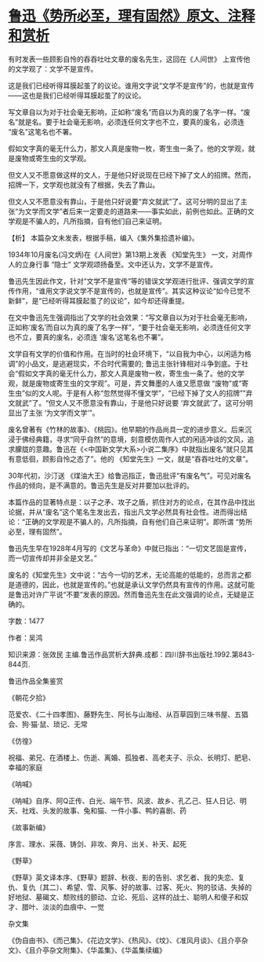 # [鲁迅《势所必至，理有固然》原文、注释和赏析](https://www.vrrw.net/wx/9829.html)

有时发表一些顾影自怜的吞吞吐吐文章的废名先生，这回在《人间世》 上宣传他的文学观了：文学不是宣传。

这是我们已经听得耳膜起茧了的议论。谁用文字说“文学不是宣传”的，也就是宣传——这也是我们已经听得耳膜起茧了的议论。

写文章自以为对于社会毫无影响，正如称“废名”而自以为真的废了名字一样。“废名”就是名。要于社会毫无影响，必须连任何文字也不立，要真的废名，必须连 “废名”这笔名也不署。

假如文字真的毫无什么力，那文人真是废物一枚，寄生虫一条了。他的文学观，就是废物或寄生虫的文学观。

但文人又不愿意做这样的文人，于是他只好说现在已经下掉了文人的招牌。然而，招牌一下，文学观也就没有了根据，失去了靠山。

但文人又不愿意没有靠山，于是他只好说要“弃文就武”了。这可分明的显出了主张“为文学而文学”者后来一定要走的道路来——事实如此，前例也如此。正确的文学观是不骗人的，凡所指摘，自有他们自己来证明。



【析】 本篇杂文未发表，根据手稿，编入《集外集拾遗补编》。

1934年10月废名(冯文炳)在《人间世》第13期上发表 《知堂先生》 一文，对周作人的立身行事 “隐士” 文学观颂扬备至。文中还认为，文学不是宣传。

鲁迅先生因此作文，针对“文学不是宣传”等的错误文学观进行批评、强调文学的宣传作用，“谁用文字说文学不是宣传的，也就是宣传”。其实这种议论“如今已觉不新鲜”，是“已经听得耳膜起茧了的议论”，如今却还得重提。

在文中鲁迅先生强调指出了文学的社会效果：“写文章自以为对于社会毫无影响，正如称‘废名’而自以为真的废了名字一样”，“要于社会毫无影响，必须连任何文字也不立，要真的废名，必须连 ‘废名’这笔名也不署”。

文学自有文学的价值和作用。在当时的社会环境下，“以自我为中心，以闲适为格调”的小品文，是逃避现实，不合时代需要的; 鲁迅主张针锋相对斗争到底。于社会“假如文字真的毫无什么力，那文人真是废物一枚，寄生虫一条了。他的文学观，就是废物或寄生虫的文学观”。可是，弄文舞墨的人谁又愿意做 “废物”或“寄生虫”似的文人呢。于是有人称“忽然觉得不懂文学”，“已经下掉了文人的招牌””弃文就武”了。“但文人又不愿意没有靠山，于是他只好说要 ‘弃文就武’了。这可分明显出了主张 ‘为文学而文学’”。

废名曾著有《竹林的故事》、《桃园》。他早期的作品尚具一定的进步意义。后来沉浸于佛经典籍，寻求“同乎自然”的意境，刻意模仿周作人式的闲适冲谈的文风，追求朦胧的意趣。鲁迅在《<中国新文学大系>小说二集序》中就指出废名“就只见其有意低徊，顾影自怜之态了”。他的 《知堂先生》一文，就是“吞吞吐吐的文章”。

30年代初，沙汀送 《煤油大王》给鲁迅指正，鲁迅批评“有废名气”。可见对废名作品的倾向，是不满意的。鲁迅先生是反对并要加以批评的。

本篇作品的显著特点是：以子之矛、攻子之盾，抓住对方的论点，在其作品中找出论据，并从“废名”这个笔名生发出去，指出凡文学必然具有社会性。进而得出结论：“正确的文学观是不骗人的，凡所指摘，自有他们自己来证明”。即所谓 “势所必至，理有固然”。

鲁迅先生早在1928年4月写的《文艺与革命》中就已指出：“一切文艺固是宣传，而一切宣传却并非全是文艺。”

废名的《知堂先生》文中说：“古今一切的艺术，无论高能的低能的，总而言之都是道德的，因此，也就是宣传的。”也就是承认文学仍然具有宣传的作用。这就可能是鲁迅对许广平说“不要”发表的原因。然而鲁迅先生在此文强调的论点，无疑是正确的。

字数：1477

作者：吴鸿

知识来源：张效民 主编.鲁迅作品赏析大辞典.成都：四川辞书出版社.1992.第843-844页.

鲁迅作品全集鉴赏

《朝花夕拾》

范爱农、《二十四孝图》、藤野先生、阿长与山海经、从百草园到三味书屋、五猖会、狗·猫·鼠、琐记、无常

《仿徨》

祝福、弟兄、在酒楼上、伤逝、离婚、孤独者、高老夫子、示众、长明灯、肥皂、幸福的家庭

《呐喊》

《呐喊》自序、阿Q正传、白光、端午节、风波、故乡、孔乙己、狂人日记、明天、社戏、头发的故事、兔和猫、一件小事、鸭的喜剧、药

《故事新编》

序言、理水、采薇、铸剑、非攻、奔月、出关、补天、起死

《野草》

《野草》英文译本序、《野草》题辞、秋夜、影的告别、求乞者、我的失恋、复仇、复仇〔其二〕、希望、雪、风筝、好的故事、过客、死火、狗的驳诘、失掉的好地狱、墓碣文、颓败线的颤动、立论、死后、这样的战士、聪明人和傻子和奴才、腊叶、淡淡的血痕中、一觉

杂文集

《伪自由书》、《而己集》、《花边文学》、《热风》、《坟》、《准风月谈》、《且介亭杂文》、《且介亭杂文附集》、《华盖集》、《华盖集续编》

